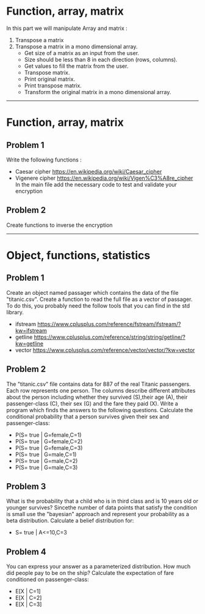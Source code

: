 # Function, array, matrix
In this part we will manipulate Array and matrix :

1. Transpose a matrix
2. Transpose a matrix in a mono dimensional array.
    * Get size of a matrix as an input from the user.
    * Size should be less than 8 in each direction (rows, columns).
    * Get values to fill the matrix from the user.
    * Transpose matrix.
    * Print original matrix.
    * Print transpose matrix.
    * Transform the original matrix in a mono dimensional array.

******************

# Function, array, matrix

## Problem 1
Write the following functions :
* Caesar cipher https://en.wikipedia.org/wiki/Caesar_cipher
* Vigenere cipher https://en.wikipedia.org/wiki/Vigen%C3%A8re_cipher
In the main file add the necessary code to test and validate your encryption

## Problem 2
Create functions to inverse the encryption

***
# Object, functions, statistics

## Problem 1
Create an object named passager which contains the data of the file "titanic.csv". Create a function to read the full file as a vector of passager. To do this, you probably need the follow tools that you can find in the std library.
 * ifstream https://www.cplusplus.com/reference/fstream/ifstream/?kw=ifstream
 * getline https://www.cplusplus.com/reference/string/string/getline/?kw=getline
 * vector https://www.cplusplus.com/reference/vector/vector/?kw=vector

## Problem 2
The "titanic.csv" file contains data for 887 of the real Titanic passengers. Each row represents one person. The columns describe different attributes about the person including whether they survived (S),their age (A), their passenger-class (C), their sex (G) and the fare they paid (X).
Write a program which finds the answers to the following questions. Calculate the conditional probability that a person survives given their sex and passenger-class:
* P(S= true | G=female,C=1)
* P(S= true | G=female,C=2)
* P(S= true | G=female,C=3)
* P(S= true | G=male,C=1)
* P(S= true | G=male,C=2)
* P(S= true | G=male,C=3)

## Problem 3
What is the probability that a child who is in third class and is 10 years old or younger survives? Sincethe number of data points that satisfy the condition is small use the "bayesian" approach and represent your probability as a beta distribution.
Calculate a belief distribution for:
* S= true | A<=10,C=3

## Problem 4
You can express your answer as a parameterized distribution. How much did people pay to be on the ship? Calculate the expectation of fare conditioned on passenger-class:
* E[X | C=1]
* E[X | C=2]
* E[X | C=3]
